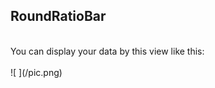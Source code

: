 <h2>RoundRatioBar</h2><br/>
     You can display your data by this view like this:<br/><br/>
     ![ ](/pic.png)
